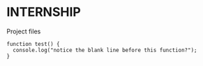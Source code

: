 # INTERNSHIP
Project  files
```
function test() {
  console.log("notice the blank line before this function?");
}
```
